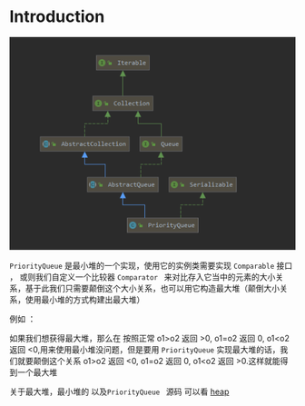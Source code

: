 # Introduction

![image-20200523133958875](assets/image-20200523133958875.png)

`PriorityQueue` 是最小堆的一个实现，使用它的实例类需要实现 `Comparable` 接口 ， 或则我们自定义一个比较器 `Comparator ` 来对比存入它当中的元素的大小关系，基于此我们只需要颠倒这个大小关系，也可以用它构造最大堆（颠倒大小关系，使用最小堆的方式构建出最大堆）

例如 ： 

如果我们想获得最大堆，那么在 按照正常 o1>o2  返回 >0, o1=o2  返回 0, o1<o2  返回 <0,用来使用最小堆没问题，但是要用 `PriorityQueue` 实现最大堆的话，我们就要颠倒这个关系 o1>o2  返回 <0, o1=o2  返回 0, o1<o2  返回 >0.这样就能得到一个最大堆

关于最大堆，最小堆的 以及`PriorityQueue ` 源码 可以看 [heap](../../../../../Data-Structure\heap.md)

